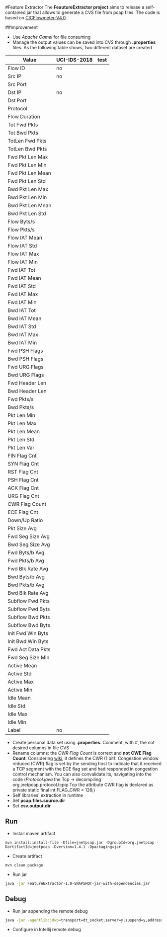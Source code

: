 #Feature Extractor
The **FeautureExtractor project** aims to release a self-contained jar that allows to generate a CVS file from pcap files.
The code is based on [CICFlowmeter-V4.0](https://github.com/CanadianInstituteForCybersecurity/CICFlowMeter).

##Improvement 
- Use _Apache Camel_ for file consuming
- Manage the output values can be saved into CVS through **.properties** files. As the following table shows, two different dataset are created

| Value | UCI-IDS-2018 |test|
|-------|-----------------------------|--------|
Flow ID | no| |
Src IP | no| |
Src Port | | |
Dst IP| no | |
Dst Port| | |
Protocol| | |
Flow Duration | | |
Tot Fwd Pkts| | |
Tot Bwd Pkts| | |
TotLen Fwd Pkts| | |
TotLen Bwd Pkts| | |
Fwd Pkt Len Max| | |
Fwd Pkt Len Min| | |
Fwd Pkt Len Mean| | |
Fwd Pkt Len Std| | |
Bwd Pkt Len Max| | |
Bwd Pkt Len Min| | |
Bwd Pkt Len Mean| | |
Bwd Pkt Len Std| | |
Flow Byts/s| | |
Flow Pkts/s   | | |   
Flow IAT Mean  | | | 
Flow IAT Std| | |
Flow IAT Max| | |
Flow IAT Min| | |
Fwd IAT Tot| | |
Fwd IAT Mean| | |
Fwd IAT Std| | |
Fwd IAT Max| | |
Fwd IAT Min| | |
Bwd IAT Tot| | |
Bwd IAT Mean| | |
Bwd IAT Std| | |
Bwd IAT Max| | |
Bwd IAT Min| | |
Fwd PSH Flags| | |
Bwd PSH Flags| | |
Fwd URG Flags| | |
Bwd URG Flags| | |
Fwd Header Len| | |
Bwd Header Len| | |
Fwd Pkts/s| | |
Bwd Pkts/s  | | |     
Pkt Len Min   | | |   
Pkt Len Max| | |
Pkt Len Mean| | |
Pkt Len Std    | | |   
Pkt Len Var      | | |
FIN Flag Cnt      | | |
SYN Flag Cnt| | |
RST Flag Cnt| | |
PSH Flag Cnt| | |
ACK Flag Cnt| | |
URG Flag Cnt| | |
CWR Flag Count| | |
ECE Flag Cnt| | |
Down/Up Ratio| | |
Pkt Size Avg| | |
Fwd Seg Size Avg| | |
Bwd Seg Size Avg| | |
Fwd Byts/b Avg| | |
Fwd Pkts/b Avg| | |
Fwd Blk Rate Avg| | |
Bwd Byts/b Avg| | |
Bwd Pkts/b Avg| | |
Bwd Blk Rate Avg| | |
Subflow Fwd Pkts| | |
Subflow Fwd Byts| | |
Subflow Bwd Pkts| | |
Subflow Bwd Byts| | |
Init Fwd Win Byts| | |
Init Bwd Win Byts| | |
Fwd Act Data Pkts| | |
Fwd Seg Size Min| | |
Active Mean| | |
Active Std| | |
Active Max| | |
Active Min| | |
Idle Mean| | |
Idle Std| | |
Idle Max| | |
Idle Min| | |
Label| no | |

- Create personal data set using  **.properties**. Comment, with _#_, the not desired columns in file CVS
- Rename columns: the _CWR Flag Count_ is correct and **not** **CWE Flag Count**. Considering [wiki](https://en.wikipedia.org/wiki/Transmission_Control_Protocol), it defines the CWR (1 bit): Congestion window reduced (CWR) flag is set by the sending host to indicate that it received a TCP segment with the ECE flag set and had responded in congestion control mechanism. You can also convalidate its, navigating into the code (_Protocol.java_ the Tcp -> decompiling org.jnetpcap.protocol.tcpip.Tcp the attribute CWR flag is declared as private static final int FLAG_CWR = 128;)
- Self libraries' extraction in runtime 
- Set **pcap.files.source.dir**
- Set **csv.output.dir**

## Run
- Install maven artifact
```mvn
mvn install:install-file -Dfile=jnetpcap.jar -DgroupId=org.jnetpcap -DartifactId=jnetpcap -Dversion=1.4.1 -Dpackaging=jar
```
- Create artifact
```mvn
mvn clean package
```
- Run jar
```bash
java -jar FeatureExtractor-1.0-SNAPSHOT-jar-with-dependencies.jar 
```

## Debug
- Run jar appending the remote debug
```bash 
java -jar -agentlib:jdwp=transport=dt_socket,server=y,suspend=y,address=5005  FeatureExtractor-1.0-SNAPSHOT-jar-with-dependencies.jar
```

- Configure in Intellij remote debug